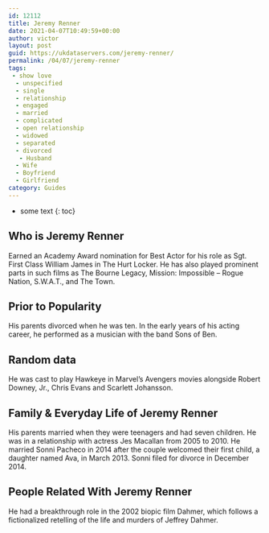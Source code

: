 ```yaml
---
id: 12112
title: Jeremy Renner
date: 2021-04-07T10:49:59+00:00
author: victor
layout: post
guid: https://ukdataservers.com/jeremy-renner/
permalink: /04/07/jeremy-renner
tags:
 - show love
  - unspecified
  - single
  - relationship
  - engaged
  - married
  - complicated
  - open relationship
  - widowed
  - separated
  - divorced
   - Husband
  - Wife
  - Boyfriend
  - Girlfriend
category: Guides
---
```


* some text
{: toc}


## Who is Jeremy Renner



Earned an Academy Award nomination for Best Actor for his role as Sgt. First Class William James in The Hurt Locker. He has also played prominent parts in such films as The Bourne Legacy, Mission: Impossible &#8211; Rogue Nation, S.W.A.T., and The Town. 

                
                
                
## Prior to Popularity



His parents divorced when he was ten. In the early years of his acting career, he performed as a musician with the band Sons of Ben.

                
                
                
## Random data



He was cast to play Hawkeye in Marvel&#8217;s Avengers movies alongside Robert Downey, Jr., Chris Evans and Scarlett Johansson. 

                
                
                
## Family & Everyday Life of Jeremy Renner



His parents married when they were teenagers and had seven children. He was in a relationship with actress Jes Macallan from 2005 to 2010. He married Sonni Pacheco in 2014 after the couple welcomed their first child, a daughter named Ava, in March 2013. Sonni filed for divorce in December 2014.

                
                
                
## People Related With Jeremy Renner



He had a breakthrough role in the 2002 biopic film Dahmer, which follows a fictionalized retelling of the life and murders of Jeffrey Dahmer.

                
              
            
          
          
          